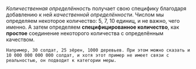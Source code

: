 *Количественная определённость* получает свою специфику благодаря
добавлению к ней *качественной определённости*. Числом мы определяем некоторое количество: 5, 7, 10 единиц, и не важно, чего именно. А затем определяем **специфицированное количество**, как **простое** соединение некоторого количества с определённым качеством.

`Например, 30 солдат, 25 зёрен, 1000 деревьев. При этом можно сказать и 10 000 000 000 000 солдат, и хотя этот пример не имеет связи с реальностью, он подводит к категории меры.`